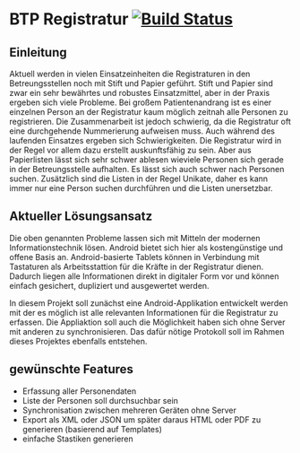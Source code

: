 BTP Registratur [![Build Status](https://travis-ci.org/dereulenspiegel/btpregistratur.svg?branch=master)](https://travis-ci.org/dereulenspiegel/btpregistratur)
===============

Einleitung
----------
Aktuell werden in vielen Einsatzeinheiten die Registraturen in den Betreungsstellen noch mit Stift und
Papier geführt. Stift und Papier sind zwar ein sehr bewährtes und robustes Einsatzmittel, aber in der
Praxis ergeben sich viele Probleme. Bei großem Patientenandrang ist es einer einzelnen Person an der
Registratur kaum möglich zeitnah alle Personen zu registrieren. Die Zusammenarbeit ist jedoch schwierig,
da die Registratur oft eine durchgehende Nummerierung aufweisen muss. 
Auch während des laufenden Einsatzes ergeben sich Schwierigkeiten. Die Registratur wird in der Regel
vor allem dazu erstellt auskunftsfähig zu sein. Aber aus Papierlisten lässt sich sehr schwer ablesen
wieviele Personen sich gerade in der Betreungsstelle aufhalten. Es lässt sich auch schwer nach Personen
suchen. Zusätzlich sind die Listen in der Regel Unikate, daher es kann immer nur eine Person suchen
durchführen und die Listen unersetzbar.

Aktueller Lösungsansatz
-----------------------
Die oben genannten Probleme lassen sich mit Mitteln der modernen Informationstechnik lösen. Android
bietet sich hier als kostengünstige und offene Basis an. Android-basierte Tablets können in Verbindung
mit Tastaturen als Arbeitsstattion für die Kräfte in der Registratur dienen. 
Dadurch liegen alle Informationen direkt in digitaler Form vor und können einfach gesichert, dupliziert
und ausgewertet werden.

In diesem Projekt soll zunächst eine Android-Applikation entwickelt werden mit der es möglich ist
alle relevanten Informationen für die Registratur zu erfassen. Die Appliaktion soll auch die 
Möglichkeit haben sich ohne Server mit anderen zu synchronisieren. Das dafür nötige Protokoll soll
im Rahmen dieses Projektes ebenfalls entstehen.

gewünschte Features
-------------------
* Erfassung aller Personendaten
* Liste der Personen soll durchsuchbar sein
* Synchronisation zwischen mehreren Geräten ohne Server
* Export als XML oder JSON um später daraus HTML oder PDF zu generieren (basierend auf Templates)
* einfache Stastiken generieren
